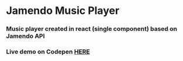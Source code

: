 # Jamendo Music Player

### Music player created in react (single component) based on Jamendo API

### Live demo on Codepen **[HERE](https://codepen.io/bonzo7aab/pen/YgYKRq)**
